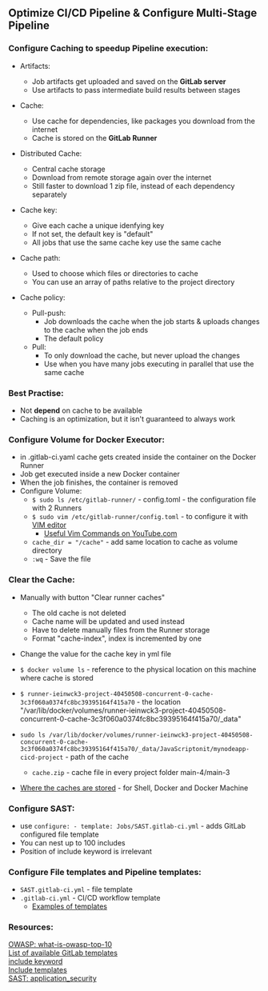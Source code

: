 ## Optimize CI/CD Pipeline & Configure Multi-Stage Pipeline

### Configure Caching to speedup Pipeline execution:
* Artifacts:
  * Job artifacts get uploaded and saved on the **GitLab server**
  * Use artifacts to pass intermediate build results between stages
* Cache:
  * Use cache for dependencies, like packages you download from the internet
  * Cache is stored on the **GitLab Runner**
* Distributed Cache:
  * Central cache storage
  * Download from remote storage again over the internet
  * Still faster to download 1 zip file, instead of each dependency separately


* Cache key:
  * Give each cache a unique idenfying key
  * If not set, the default key is "default"
  * All jobs that use the same cache key use the same cache
* Cache path:
  * Used to choose which files or directories to cache
  * You can use an array of paths relative to the project directory
* Cache policy:
  * Pull-push:
    * Job downloads the cache when the job starts & uploads changes to the cache when the job ends
    * The default policy
  * Pull:
    * To only download the cache, but never upload the changes
    * Use when you have many jobs executing in parallel that use the same cache

### Best Practise:
* Not **depend** on cache to be available
* Caching is an optimization, but it isn't guaranteed to always work

### Configure Volume for Docker Executor:
* in .gitlab-ci.yaml cache gets created inside the container on the Docker Runner
* Job get executed inside a new Docker container
* When the job finishes, the container is removed
* Configure Volume:
  * `$ sudo ls /etc/gitlab-runner/` - config.toml - the configuration file with 2 Runners
  * `$ sudo vim /etc/gitlab-runner/config.toml` - to configure it with [VIM editor](https://sites.google.com/site/voipnotes/l/vim-editor-commands-1)
    * [Useful Vim Commands on YouTube.com](https://www.youtube.com/watch?v=yfxRHSSGgSg)
  * `cache_dir = "/cache"` - add same location to cache as volume directory
  * `:wq` - Save the file

### Clear the Cache:
* Manually with button "Clear runner caches"
  * The old cache is not deleted
  * Cache name will be updated and used instead
  * Have to delete manually files from the Runner storage
  * Format "cache-index", index is incremented by one
* Change the value for the cache key in yml file

* `$ docker volume ls` - reference to the physical location on this machine where cache is stored
* `$ runner-ieinwck3-project-40450508-concurrent-0-cache-3c3f060a0374fc8bc39395164f415a70` - the location "/var/lib/docker/volumes/runner-ieinwck3-project-40450508-concurrent-0-cache-3c3f060a0374fc8bc39395164f415a70/_data"
* `sudo ls /var/lib/docker/volumes/runner-ieinwck3-project-40450508-concurrent-0-cache-3c3f060a0374fc8bc39395164f415a70/_data/JavaScriptonit/mynodeapp-cicd-project` - path of the cache
  * `cache.zip` - cache file in every project folder main-4/main-3
* [Where the caches are stored](https://docs.gitlab.com/ee/ci/caching/) - for Shell, Docker and Docker Machine

### Configure SAST:
* use `configure: - template: Jobs/SAST.gitlab-ci.yml` - adds GitLab configured file template
* You can nest up to 100 includes
* Position of include keyword is irrelevant

### Configure File templates and Pipeline templates:
* `SAST.gitlab-ci.yml` - file template
* `.gitlab-ci.yml` - CI/CD workflow template
  * [Examples of templates](https://gitlab.com/JavaScriptonit/multi-k8s/-/pipelines)


### Resources:

[OWASP: what-is-owasp-top-10](https://www.synopsys.com/glossary/what-is-owasp-top-10.html)\
[List of available GitLab templates](https://gitlab.com/gitlab-org/gitlab/-/tree/master/lib/gitlab/ci/templates)\
[include keyword](https://docs.gitlab.com/ee/ci/yaml/index.html#include)\
[Include templates](https://docs.gitlab.com/ee/ci/yaml/index.html#includetemplate)\
[SAST: application_security](https://docs.gitlab.com/ee/user/application_security/sast)